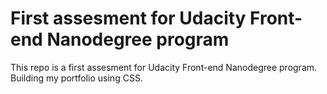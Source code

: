 # First assesment for Udacity Front-end Nanodegree program
This repo is a first assesment for Udacity Front-end Nanodegree program. Building my portfolio using CSS.

